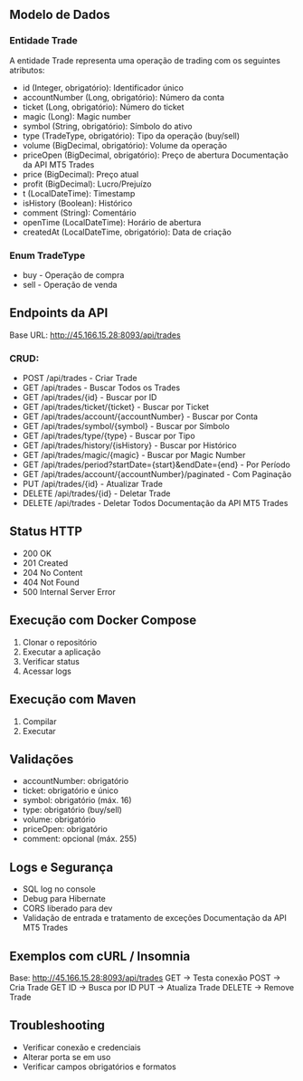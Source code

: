 ## Modelo de Dados
### Entidade Trade
A entidade Trade representa uma operação de trading com os seguintes atributos:
- id (Integer, obrigatório): Identificador único
- accountNumber (Long, obrigatório): Número da conta
- ticket (Long, obrigatório): Número do ticket
- magic (Long): Magic number
- symbol (String, obrigatório): Símbolo do ativo
- type (TradeType, obrigatório): Tipo da operação (buy/sell)
- volume (BigDecimal, obrigatório): Volume da operação
- priceOpen (BigDecimal, obrigatório): Preço de abertura
Documentação da API MT5 Trades
- price (BigDecimal): Preço atual
- profit (BigDecimal): Lucro/Prejuízo
- t (LocalDateTime): Timestamp
- isHistory (Boolean): Histórico
- comment (String): Comentário
- openTime (LocalDateTime): Horário de abertura
- createdAt (LocalDateTime, obrigatório): Data de criação
### Enum TradeType
- buy - Operação de compra
- sell - Operação de venda
## Endpoints da API
Base URL: http://45.166.15.28:8093/api/trades
### CRUD:
- POST /api/trades - Criar Trade
- GET /api/trades - Buscar Todos os Trades
- GET /api/trades/{id} - Buscar por ID
- GET /api/trades/ticket/{ticket} - Buscar por Ticket
- GET /api/trades/account/{accountNumber} - Buscar por Conta
- GET /api/trades/symbol/{symbol} - Buscar por Símbolo
- GET /api/trades/type/{type} - Buscar por Tipo
- GET /api/trades/history/{isHistory} - Buscar por Histórico
- GET /api/trades/magic/{magic} - Buscar por Magic Number
- GET /api/trades/period?startDate={start}&endDate={end} - Por Período
- GET /api/trades/account/{accountNumber}/paginated - Com Paginação
- PUT /api/trades/{id} - Atualizar Trade
- DELETE /api/trades/{id} - Deletar Trade
- DELETE /api/trades - Deletar Todos
Documentação da API MT5 Trades
## Status HTTP
- 200 OK
- 201 Created
- 204 No Content
- 404 Not Found
- 500 Internal Server Error
## Execução com Docker Compose
1. Clonar o repositório
2. Executar a aplicação
3. Verificar status
4. Acessar logs
## Execução com Maven
1. Compilar
2. Executar
## Validações
- accountNumber: obrigatório
- ticket: obrigatório e único
- symbol: obrigatório (máx. 16)
- type: obrigatório (buy/sell)
- volume: obrigatório
- priceOpen: obrigatório
- comment: opcional (máx. 255)
## Logs e Segurança
- SQL log no console
- Debug para Hibernate
- CORS liberado para dev
- Validação de entrada e tratamento de exceções
Documentação da API MT5 Trades
## Exemplos com cURL / Insomnia
Base: http://45.166.15.28:8093/api/trades
GET -> Testa conexão
POST -> Cria Trade
GET ID -> Busca por ID
PUT -> Atualiza Trade
DELETE -> Remove Trade
## Troubleshooting
- Verificar conexão e credenciais
- Alterar porta se em uso
- Verificar campos obrigatórios e formatos